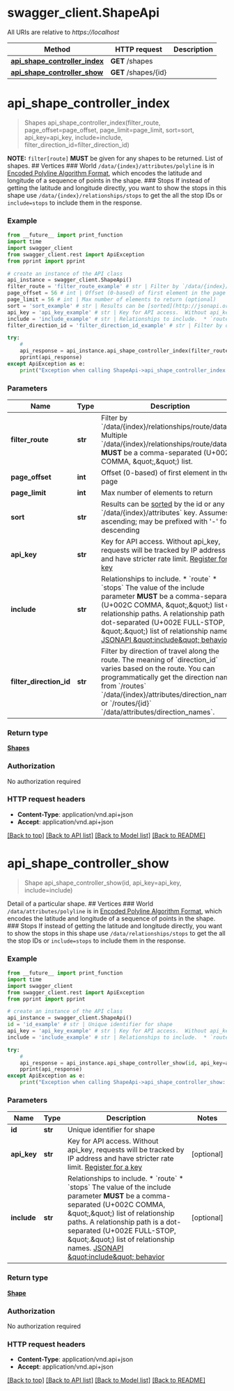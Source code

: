# swagger_client.ShapeApi

All URIs are relative to *https://localhost*

Method | HTTP request | Description
------------- | ------------- | -------------
[**api_shape_controller_index**](ShapeApi.md#api_shape_controller_index) | **GET** /shapes | 
[**api_shape_controller_show**](ShapeApi.md#api_shape_controller_show) | **GET** /shapes/{id} | 


# **api_shape_controller_index**
> Shapes api_shape_controller_index(filter_route, page_offset=page_offset, page_limit=page_limit, sort=sort, api_key=api_key, include=include, filter_direction_id=filter_direction_id)



**NOTE:** `filter[route]` **MUST** be given for any shapes to be returned.  List of shapes.  ## Vertices  ### World  `/data/{index}/attributes/polyline` is in [Encoded Polyline Algorithm Format](https://developers.google.com/maps/documentation/utilities/polylinealgorithm), which encodes the latitude and longitude of a sequence of points in the shape.  ### Stops  If instead of getting the latitude and longitude directly, you want to show the stops in this shape use `/data/{index}/relationships/stops` to get the all the stop IDs or `include=stops` to include them in the response.  

### Example 
```python
from __future__ import print_function
import time
import swagger_client
from swagger_client.rest import ApiException
from pprint import pprint

# create an instance of the API class
api_instance = swagger_client.ShapeApi()
filter_route = 'filter_route_example' # str | Filter by `/data/{index}/relationships/route/data/id`. Multiple `/data/{index}/relationships/route/data/id` **MUST** be a comma-separated (U+002C COMMA, \",\") list.
page_offset = 56 # int | Offset (0-based) of first element in the page (optional)
page_limit = 56 # int | Max number of elements to return (optional)
sort = 'sort_example' # str | Results can be [sorted](http://jsonapi.org/format/#fetching-sorting) by the id or any `/data/{index}/attributes` key. Assumes ascending; may be prefixed with '-' for descending  | JSON pointer | Direction | `sort`     | |--------------|-----------|------------| | `/data/{index}/attributes/direction_id` | ascending | `direction_id` | | `/data/{index}/attributes/direction_id` | descending | `-direction_id` | | `/data/{index}/attributes/name` | ascending | `name` | | `/data/{index}/attributes/name` | descending | `-name` | | `/data/{index}/attributes/polyline` | ascending | `polyline` | | `/data/{index}/attributes/polyline` | descending | `-polyline` | | `/data/{index}/attributes/priority` | ascending | `priority` | | `/data/{index}/attributes/priority` | descending | `-priority` |   (optional)
api_key = 'api_key_example' # str | Key for API access.  Without api_key, requests will be tracked by IP address and have stricter rate limit. [Register for a key](/register)  (optional)
include = 'include_example' # str | Relationships to include.  * `route` * `stops`  The value of the include parameter **MUST** be a comma-separated (U+002C COMMA, \",\") list of relationship paths. A relationship path is a dot-separated (U+002E FULL-STOP, \".\") list of relationship names. [JSONAPI \"include\" behavior](http://jsonapi.org/format/#fetching-includes)    (optional)
filter_direction_id = 'filter_direction_id_example' # str | Filter by direction of travel along the route.  The meaning of `direction_id` varies based on the route. You can programmatically get the direction names from `/routes` `/data/{index}/attributes/direction_names` or `/routes/{id}` `/data/attributes/direction_names`.     (optional)

try: 
    # 
    api_response = api_instance.api_shape_controller_index(filter_route, page_offset=page_offset, page_limit=page_limit, sort=sort, api_key=api_key, include=include, filter_direction_id=filter_direction_id)
    pprint(api_response)
except ApiException as e:
    print("Exception when calling ShapeApi->api_shape_controller_index: %s\n" % e)
```

### Parameters

Name | Type | Description  | Notes
------------- | ------------- | ------------- | -------------
 **filter_route** | **str**| Filter by &#x60;/data/{index}/relationships/route/data/id&#x60;. Multiple &#x60;/data/{index}/relationships/route/data/id&#x60; **MUST** be a comma-separated (U+002C COMMA, \&quot;,\&quot;) list. | 
 **page_offset** | **int**| Offset (0-based) of first element in the page | [optional] 
 **page_limit** | **int**| Max number of elements to return | [optional] 
 **sort** | **str**| Results can be [sorted](http://jsonapi.org/format/#fetching-sorting) by the id or any &#x60;/data/{index}/attributes&#x60; key. Assumes ascending; may be prefixed with &#39;-&#39; for descending  | JSON pointer | Direction | &#x60;sort&#x60;     | |--------------|-----------|------------| | &#x60;/data/{index}/attributes/direction_id&#x60; | ascending | &#x60;direction_id&#x60; | | &#x60;/data/{index}/attributes/direction_id&#x60; | descending | &#x60;-direction_id&#x60; | | &#x60;/data/{index}/attributes/name&#x60; | ascending | &#x60;name&#x60; | | &#x60;/data/{index}/attributes/name&#x60; | descending | &#x60;-name&#x60; | | &#x60;/data/{index}/attributes/polyline&#x60; | ascending | &#x60;polyline&#x60; | | &#x60;/data/{index}/attributes/polyline&#x60; | descending | &#x60;-polyline&#x60; | | &#x60;/data/{index}/attributes/priority&#x60; | ascending | &#x60;priority&#x60; | | &#x60;/data/{index}/attributes/priority&#x60; | descending | &#x60;-priority&#x60; |   | [optional] 
 **api_key** | **str**| Key for API access.  Without api_key, requests will be tracked by IP address and have stricter rate limit. [Register for a key](/register)  | [optional] 
 **include** | **str**| Relationships to include.  * &#x60;route&#x60; * &#x60;stops&#x60;  The value of the include parameter **MUST** be a comma-separated (U+002C COMMA, \&quot;,\&quot;) list of relationship paths. A relationship path is a dot-separated (U+002E FULL-STOP, \&quot;.\&quot;) list of relationship names. [JSONAPI \&quot;include\&quot; behavior](http://jsonapi.org/format/#fetching-includes)    | [optional] 
 **filter_direction_id** | **str**| Filter by direction of travel along the route.  The meaning of &#x60;direction_id&#x60; varies based on the route. You can programmatically get the direction names from &#x60;/routes&#x60; &#x60;/data/{index}/attributes/direction_names&#x60; or &#x60;/routes/{id}&#x60; &#x60;/data/attributes/direction_names&#x60;.     | [optional] 

### Return type

[**Shapes**](Shapes.md)

### Authorization

No authorization required

### HTTP request headers

 - **Content-Type**: application/vnd.api+json
 - **Accept**: application/vnd.api+json

[[Back to top]](#) [[Back to API list]](../README.md#documentation-for-api-endpoints) [[Back to Model list]](../README.md#documentation-for-models) [[Back to README]](../README.md)

# **api_shape_controller_show**
> Shape api_shape_controller_show(id, api_key=api_key, include=include)



Detail of a particular shape.  ## Vertices  ### World  `/data/attributes/polyline` is in [Encoded Polyline Algorithm Format](https://developers.google.com/maps/documentation/utilities/polylinealgorithm), which encodes the latitude and longitude of a sequence of points in the shape.  ### Stops  If instead of getting the latitude and longitude directly, you want to show the stops in this shape use `/data/relationships/stops` to get the all the stop IDs or `include=stops` to include them in the response.  

### Example 
```python
from __future__ import print_function
import time
import swagger_client
from swagger_client.rest import ApiException
from pprint import pprint

# create an instance of the API class
api_instance = swagger_client.ShapeApi()
id = 'id_example' # str | Unique identifier for shape
api_key = 'api_key_example' # str | Key for API access.  Without api_key, requests will be tracked by IP address and have stricter rate limit. [Register for a key](/register)  (optional)
include = 'include_example' # str | Relationships to include.  * `route` * `stops`  The value of the include parameter **MUST** be a comma-separated (U+002C COMMA, \",\") list of relationship paths. A relationship path is a dot-separated (U+002E FULL-STOP, \".\") list of relationship names. [JSONAPI \"include\" behavior](http://jsonapi.org/format/#fetching-includes)    (optional)

try: 
    # 
    api_response = api_instance.api_shape_controller_show(id, api_key=api_key, include=include)
    pprint(api_response)
except ApiException as e:
    print("Exception when calling ShapeApi->api_shape_controller_show: %s\n" % e)
```

### Parameters

Name | Type | Description  | Notes
------------- | ------------- | ------------- | -------------
 **id** | **str**| Unique identifier for shape | 
 **api_key** | **str**| Key for API access.  Without api_key, requests will be tracked by IP address and have stricter rate limit. [Register for a key](/register)  | [optional] 
 **include** | **str**| Relationships to include.  * &#x60;route&#x60; * &#x60;stops&#x60;  The value of the include parameter **MUST** be a comma-separated (U+002C COMMA, \&quot;,\&quot;) list of relationship paths. A relationship path is a dot-separated (U+002E FULL-STOP, \&quot;.\&quot;) list of relationship names. [JSONAPI \&quot;include\&quot; behavior](http://jsonapi.org/format/#fetching-includes)    | [optional] 

### Return type

[**Shape**](Shape.md)

### Authorization

No authorization required

### HTTP request headers

 - **Content-Type**: application/vnd.api+json
 - **Accept**: application/vnd.api+json

[[Back to top]](#) [[Back to API list]](../README.md#documentation-for-api-endpoints) [[Back to Model list]](../README.md#documentation-for-models) [[Back to README]](../README.md)

